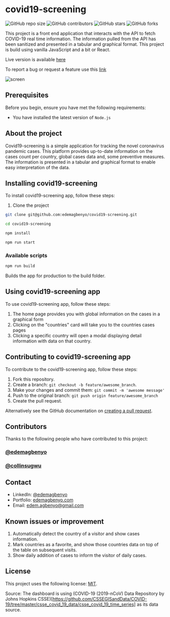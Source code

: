 # covid19-screening

<!--- These are examples. See https://shields.io for others or to customize this set of shields. You might want to include dependencies, project status and licence info here --->
![GitHub repo size](https://img.shields.io/github/repo-size/edemagbenyo/covid19-screening)
![GitHub contributors](https://img.shields.io/github/contributors/edemagbenyo/covid19-screening)
![GitHub stars](https://img.shields.io/github/stars/edemagbenyo/covid19-screening?style=social)
![GitHub forks](https://img.shields.io/github/forks/edemagbenyo/covid19-screening?style=social)

This project is a front end application that interacts with the API to fetch COVID-19 real time information. The information pulled from the API has been sanitized and presented in a tabular and graphical format. This project is build using vanilla JavaScript and a bit or React.

Live version is available [here](https://covid19out-92937.firebaseapp.com/)

To report a bug or request a feature use this [link](https://github.com/edemagbenyo/covid19-screening/issues)

![screen](https://github.com/edemagbenyo/covid19-screening/blob/develop/src/images/Screenshot%202020-04-16%20at%2011.56.59%20AM.png)



## Prerequisites

Before you begin, ensure you have met the following requirements:
<!--- These are just example requirements. Add, duplicate or remove as required --->
* You have installed the latest version of `Node.js`


## About the project

Covid19-screening is a simple application for tracking the novel coronavirus pandemic cases.  This platform provides up-to-date information on the cases count per country, global cases data and, some preventive measures. The information is presented in a tabular and graphical format to enable easy interpretation of the data.

## Installing covid19-screening

To install covid19-screening app, follow these steps:

1. Clone the project
```bash
git clone git@github.com:edemagbenyo/covid19-screening.git

cd covid19-screening

npm install

npm run start
```

### Available scripts

```bash
npm run build
```
Builds the app for production to the build folder.

## Using covid19-screening app

To use covid19-screening app, follow these steps:

1. The home page provides you with global information on the cases in a graphical form
2. Clicking on the "countries" card will take you to the countries cases pages
3. Clicking a specific country will open a modal displaying detail information with data on that country.


## Contributing to covid19-screening app
<!--- If your README is long or you have some specific process or steps you want contributors to follow, consider creating a separate CONTRIBUTING.md file--->
To contribute to the covid19-screening app, follow these steps:

1. Fork this repository.
2. Create a branch: `git checkout -b feature/awesome_branch`.
3. Make your changes and commit them: `git commit -m 'awesome message'`
4. Push to the original branch: `git push origin feature/awesome_branch`
5. Create the pull request.

Alternatively see the GitHub documentation on [creating a pull request](https://help.github.com/en/github/collaborating-with-issues-and-pull-requests/creating-a-pull-request).

## Contributors

Thanks to the following people who have contributed to this project:

### [@edemagbenyo](https://github.com/edemagbenyo)
### [@collinsugwu](https://github.com/collinsugwu)


## Contact
* LinkedIn: [@edemagbenyo](https://www.linkedin.com/in/edemagbenyo/) 
* Portfolio: [edemagbenyo.com](https://edemagbenyo.com) 
* Email: [edem.agbenyo@gmail.com](mailto:edem.agbenyo@gmail.com)


## Known issues or improvement
1. Automatically detect the country of a visitor and show cases information.
2. Mark countries as a favorite, and show those countries data on top of the table on subsequent visits.
3. Show daily addition of cases to inform the visitor of daily cases.

## License
<!--- If you're not sure which open license to use see https://choosealicense.com/--->

This project uses the following license: [MIT](<link>).


Source:
The dashboard is using (COVID-19 (2019-nCoV) Data Repository by Johns Hopkins CSSE)[https://github.com/CSSEGISandData/COVID-19/tree/master/csse_covid_19_data/csse_covid_19_time_series] as its data source.
